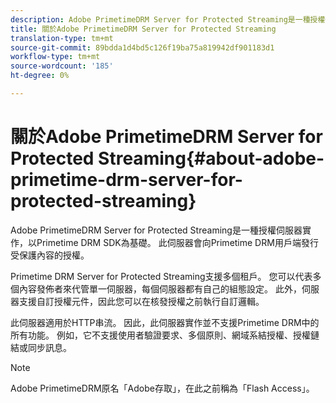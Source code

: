 ```yaml
---
description: Adobe PrimetimeDRM Server for Protected Streaming是一種授權伺服器實作，以Primetime DRM SDK為基礎。 此伺服器會向Primetime DRM用戶端發行受保護內容的授權。
title: 關於Adobe PrimetimeDRM Server for Protected Streaming
translation-type: tm+mt
source-git-commit: 89bdda1d4bd5c126f19ba75a819942df901183d1
workflow-type: tm+mt
source-wordcount: '185'
ht-degree: 0%

---
```



# 關於Adobe PrimetimeDRM Server for Protected Streaming{#about-adobe-primetime-drm-server-for-protected-streaming}

Adobe PrimetimeDRM Server for Protected Streaming是一種授權伺服器實作，以Primetime DRM SDK為基礎。 此伺服器會向Primetime DRM用戶端發行受保護內容的授權。

Primetime DRM Server for Protected Streaming支援多個租戶。 您可以代表多個內容發佈者來代管單一伺服器，每個伺服器都有自己的組態設定。 此外，伺服器支援自訂授權元件，因此您可以在核發授權之前執行自訂邏輯。

此伺服器適用於HTTP串流。 因此，此伺服器實作並不支援Primetime DRM中的所有功能。 例如，它不支援使用者驗證要求、多個原則、網域系結授權、授權鏈結或同步訊息。

>[!NOTE]
>
>Adobe PrimetimeDRM原名「Adobe存取」，在此之前稱為「Flash Access」。

